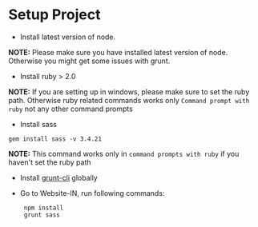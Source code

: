 # Setup Project

- Install latest version of node.

 **NOTE:** Please make sure you have installed latest version of node. Otherwise you might get some issues with grunt.

- Install ruby > 2.0

 **NOTE:** If you are setting up in windows, please make sure to set the ruby path. Otherwise ruby related commands works only `Command prompt with ruby` not any other command prompts

- Install sass
 ```
 gem install sass -v 3.4.21
 ```

 **NOTE:** This command works only in `command prompts with ruby` if you haven't set the ruby path

- Install [grunt-cli](http://gruntjs.com/getting-started#installing-the-cli) globally
- Go to Website-IN, run following commands:

  ```
   npm install
   grunt sass
  ```
